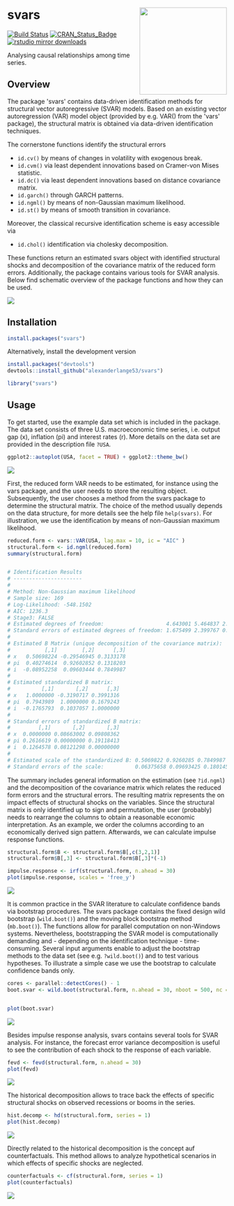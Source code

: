 svars <img src = "man/figures/sticker.png" align = "right" width = "200px"/>
=====

[![Build Status](https://travis-ci.org/alexanderlange53/svars.svg?branch=master)](https://travis-ci.org/alexanderlange53/svars) 
[![CRAN\_Status\_Badge](http://www.r-pkg.org/badges/version/svars)](https://cran.r-project.org/package=svars) 
[![rstudio mirror downloads](http://cranlogs.r-pkg.org/badges/grand-total/svars)](https://cran.r-project.org/package=svars)

Analysing causal relationships among time series.

## Overview

The package 'svars' contains data-driven identification methods for structural vector autoregressive (SVAR) models.
Based on an existing vector autoregression (VAR) model object (provided by e.g. VAR() from the 'vars' package), the structural matrix is obtained via data-driven identification techniques.

The cornerstone functions identify the structural errors

-   `id.cv()` by means of changes in volatility with exogenous break.
-   `id.cvm()` via least dependent innovations based on Cramer-von Mises statistic.
-   `id.dc()` via least dependent innovations based on distance covariance matrix.
-   `id.garch()` through GARCH patterns.
-   `id.ngml()` by means of non-Gaussian maximum likelihood.
-   `id.st()` by means of smooth transition in covariance.

Moreover, the classical recursive identification scheme is easy accessible via

-  `id.chol()` identification via cholesky decomposition.

These functions return an estimated svars object with identified structural shocks and decomposition of the covariance matrix of the reduced form errors. Additionally, the package contains various tools for SVAR analysis. Below find schematic overview of the package functions and how they can be used. 

![](man/figures/flow.png)

## Installation

```r
install.packages("svars")
```

Alternatively, install the development version


```r
install.packages("devtools")
devtools::install_github("alexanderlange53/svars")
```


```r
library("svars")
```

## Usage

To get started, use the example data set which is included in the package. The data set consists of three U.S. macroeconomic time series, i.e. output gap (x), inflation (pi) and interest rates (r). More details on the data set are provided in the description file `?USA`.

```r
ggplot2::autoplot(USA, facet = TRUE) + ggplot2::theme_bw()
```

![](man/figures/data_viz.png)

First, the reduced form VAR needs to be estimated, for instance using the vars package, and the user needs to store the resulting object. Subsequently, the user chooses a method from the svars package to determine the structural matrix. The choice of the method usually depends on the data structure, for more details see the help file `help(svars)`. For illustration, we use the identification by means of non-Gaussian maximum likelihood. 

```r
reduced.form <- vars::VAR(USA, lag.max = 10, ic = "AIC" )
structural.form <- id.ngml(reduced.form)
summary(structural.form)


# Identification Results
# ---------------------- 
# 
# Method: Non-Gaussian maximum likelihood
# Sample size: 169
# Log-Likelihood: -548.1502
# AIC: 1236.3
# Stage3: FALSE
# Estimated degrees of freedom:                    4.643001 5.464837 2.889977
# Standard errors of estimated degrees of freedom: 1.675499 2.399767 0.7202656
# 
# Estimated B Matrix (unique decomposition of the covariance matrix): 
#           [,1]        [,2]      [,3]
# x   0.50698224 -0.29546945 0.3133178
# pi  0.40274614  0.92602852 0.1318203
# i  -0.08952258  0.09603444 0.7849987
# 
# Estimated standardized B matrix:
#          [,1]       [,2]      [,3]
# x   1.0000000 -0.3190717 0.3991316
# pi  0.7943989  1.0000000 0.1679243
# i  -0.1765793  0.1037057 1.0000000
# 
# Standard errors of standardized B matrix:
#         [,1]       [,2]       [,3]
# x  0.0000000 0.08663002 0.09808362
# pi 0.2616619 0.00000000 0.19118413
# i  0.1264578 0.08121298 0.00000000
# 
# Estimated scale of the standardized B: 0.5069822 0.9260285 0.7849987
# Standard errors of the scale:          0.06375658 0.09693425 0.180145 
```
The summary includes general information on the estimation (see `?id.ngml`) and the decomposition of the covariance matrix which relates the reduced form errors and the structural errors. The resulting matrix represents the on impact effects of structural shocks on the variables. Since the structural matrix is only identified up to sign and permutation, the user (probably) needs to rearrange the columns to obtain a reasonable economic interpretation. As an example, we order the columns according to an economically derived sign pattern. Afterwards, we can calculate impulse response functions.

```r
structural.form$B <- structural.form$B[,c(3,2,1)]
structural.form$B[,3] <- structural.form$B[,3]*(-1)

impulse.response <- irf(structural.form, n.ahead = 30)
plot(impulse.response, scales = 'free_y')
```
![](man/figures/irf_viz.png)

It is common practice in the SVAR literature to calculate confidence bands via bootstrap procedures. The svars package contains the fixed design wild bootstrap (`wild.boot()`) and the moving block bootstrap method (`mb.boot()`). The functions allow for parallel computation on non-Windows systems. Nevertheless, bootstrapping the SVAR model is computationally demanding and - depending on the identification technique - time-consuming. Several input arguments enable to adjust the bootstrap methods to the data set (see e.g. `?wild.boot()`) and to test various hypotheses. To illustrate a simple case we use the bootstrap to calculate confidence bands only.

```r
cores <- parallel::detectCores() - 1
boot.svar <- wild.boot(structural.form, n.ahead = 30, nboot = 500, nc = cores)


plot(boot.svar)
```
![](man/figures/irfb_viz.png)

Besides impulse response analysis, svars contains several tools for SVAR analysis. For instance, the forecast error variance decomposition is useful to see the contribution of each shock to the response of each variable.

```r
fevd <- fevd(structural.form, n.ahead = 30)
plot(fevd)
```

![](man/figures/fev_viz.png)

The historical decomposition allows to trace back the effects of specific structural shocks on observed recessions or booms in the series.

```r
hist.decomp <- hd(structural.form, series = 1)
plot(hist.decomp)
```

![](man/figures/hd_viz.png)

Directly related to the historical decomposition is the concept auf counterfactuals. This method allows to analyze hypothetical scenarios in which effects of specific shocks are neglected.  

```r
counterfactuals <- cf(structural.form, series = 1)
plot(counterfactuals)
```

![](man/figures/cf_viz.png)

